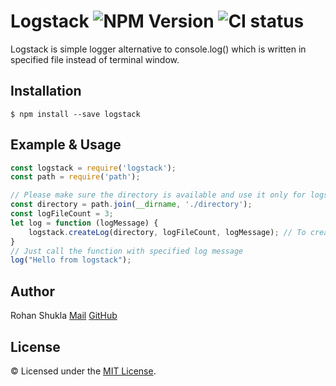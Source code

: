 # Logstack ![NPM Version](https://badge.fury.io/js/logstack.svg) ![CI status](https://img.shields.io/badge/build-passing-brightgreen.svg)

Logstack is simple logger alternative to console.log() which is written in specified file instead of terminal window.

## Installation

`$ npm install --save logstack`

## Example & Usage
```javascript
const logstack = require('logstack');
const path = require('path');

// Please make sure the directory is available and use it only for logstack
const directory = path.join(__dirname, './directory');
const logFileCount = 3;
let log = function (logMessage) {
    logstack.createLog(directory, logFileCount, logMessage); // To create log
}
// Just call the function with specified log message
log("Hello from logstack");
```

## Author
Rohan Shukla [Mail](mailto:errohanshukla@gmail.com) [GitHub](https://github.com/shuklarohan)

## License
© Licensed under the [MIT License](LICENSE).
